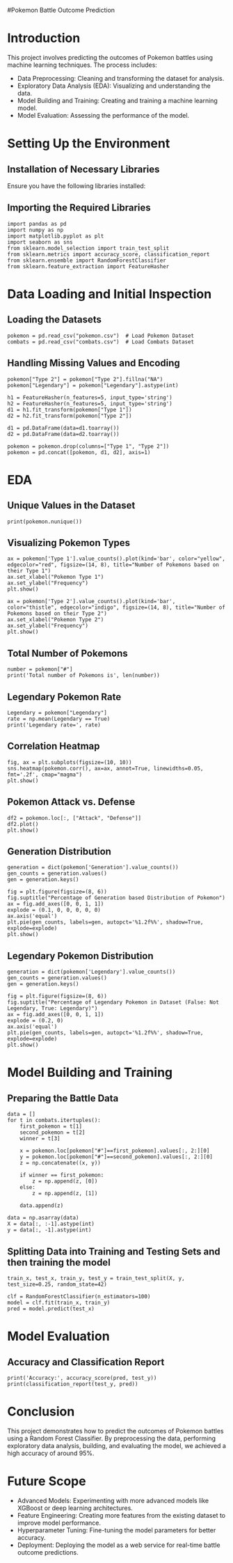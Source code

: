#Pokemon Battle Outcome Prediction

# Introduction
This project involves predicting the outcomes of Pokemon battles using machine learning techniques. The process includes:
- Data Preprocessing: Cleaning and transforming the dataset for analysis.
- Exploratory Data Analysis (EDA): Visualizing and understanding the data.
- Model Building and Training: Creating and training a machine learning model.
- Model Evaluation: Assessing the performance of the model.


# Setting Up the Environment
## Installation of Necessary Libraries
Ensure you have the following libraries installed:

## Importing the Required Libraries
```
import pandas as pd
import numpy as np
import matplotlib.pyplot as plt
import seaborn as sns
from sklearn.model_selection import train_test_split
from sklearn.metrics import accuracy_score, classification_report
from sklearn.ensemble import RandomForestClassifier
from sklearn.feature_extraction import FeatureHasher
```


# Data Loading and Initial Inspection
## Loading the Datasets
```
pokemon = pd.read_csv("pokemon.csv")  # Load Pokemon Dataset
combats = pd.read_csv("combats.csv")  # Load Combats Dataset
```

## Handling Missing Values and Encoding
```
pokemon["Type 2"] = pokemon["Type 2"].fillna("NA")
pokemon["Legendary"] = pokemon["Legendary"].astype(int)

h1 = FeatureHasher(n_features=5, input_type='string')
h2 = FeatureHasher(n_features=5, input_type='string')
d1 = h1.fit_transform(pokemon["Type 1"])
d2 = h2.fit_transform(pokemon["Type 2"])

d1 = pd.DataFrame(data=d1.toarray())
d2 = pd.DataFrame(data=d2.toarray())

pokemon = pokemon.drop(columns=["Type 1", "Type 2"])
pokemon = pd.concat([pokemon, d1, d2], axis=1)
```


# EDA
## Unique Values in the Dataset
```
print(pokemon.nunique())
```

## Visualizing Pokemon Types
```
ax = pokemon['Type 1'].value_counts().plot(kind='bar', color="yellow", edgecolor="red", figsize=(14, 8), title="Number of Pokemons based on their Type 1")
ax.set_xlabel("Pokemon Type 1")
ax.set_ylabel("Frequency")
plt.show()

ax = pokemon['Type 2'].value_counts().plot(kind='bar', color="thistle", edgecolor="indigo", figsize=(14, 8), title="Number of Pokemons based on their Type 2")
ax.set_xlabel("Pokemon Type 2")
ax.set_ylabel("Frequency")
plt.show()
```

## Total Number of Pokemons
```
number = pokemon["#"]
print('Total number of Pokemons is', len(number))
```

## Legendary Pokemon Rate
```
Legendary = pokemon["Legendary"]
rate = np.mean(Legendary == True)
print('Legendary rate=', rate)
```

## Correlation Heatmap
```
fig, ax = plt.subplots(figsize=(10, 10))
sns.heatmap(pokemon.corr(), ax=ax, annot=True, linewidths=0.05, fmt='.2f', cmap="magma")
plt.show()
```

## Pokemon Attack vs. Defense
```
df2 = pokemon.loc[:, ["Attack", "Defense"]]
df2.plot()
plt.show()
```

## Generation Distribution
```
generation = dict(pokemon['Generation'].value_counts())
gen_counts = generation.values()
gen = generation.keys()

fig = plt.figure(figsize=(8, 6))
fig.suptitle("Percentage of Generation based Distribution of Pokemon")
ax = fig.add_axes([0, 0, 1, 1])
explode = (0.1, 0, 0, 0, 0, 0)
ax.axis('equal')
plt.pie(gen_counts, labels=gen, autopct='%1.2f%%', shadow=True, explode=explode)
plt.show()
```

## Legendary Pokemon Distribution
```
generation = dict(pokemon['Legendary'].value_counts())
gen_counts = generation.values()
gen = generation.keys()

fig = plt.figure(figsize=(8, 6))
fig.suptitle("Percentage of Legendary Pokemon in Dataset (False: Not Legendary, True: Legendary)")
ax = fig.add_axes([0, 0, 1, 1])
explode = (0.2, 0)
ax.axis('equal')
plt.pie(gen_counts, labels=gen, autopct='%1.2f%%', shadow=True, explode=explode)
plt.show()
```


# Model Building and Training
## Preparing the Battle Data
```
data = []
for t in combats.itertuples():
    first_pokemon = t[1]
    second_pokemon = t[2]
    winner = t[3]
    
    x = pokemon.loc[pokemon["#"]==first_pokemon].values[:, 2:][0]
    y = pokemon.loc[pokemon["#"]==second_pokemon].values[:, 2:][0]
    z = np.concatenate((x, y))
    
    if winner == first_pokemon:
        z = np.append(z, [0])
    else:
        z = np.append(z, [1])
        
    data.append(z)

data = np.asarray(data)
X = data[:, :-1].astype(int)
y = data[:, -1].astype(int)
```

## Splitting Data into Training and Testing Sets and then training the model
```
train_x, test_x, train_y, test_y = train_test_split(X, y, test_size=0.25, random_state=42)

clf = RandomForestClassifier(n_estimators=100)
model = clf.fit(train_x, train_y)
pred = model.predict(test_x)
```


# Model Evaluation
## Accuracy and Classification Report
```
print('Accuracy:', accuracy_score(pred, test_y))
print(classification_report(test_y, pred))
```


# Conclusion
This project demonstrates how to predict the outcomes of Pokemon battles using a Random Forest Classifier. By preprocessing the data, performing exploratory data analysis, building, and evaluating the model, we achieved a high accuracy of around 95%.


# Future Scope
- Advanced Models: Experimenting with more advanced models like XGBoost or deep learning architectures.
- Feature Engineering: Creating more features from the existing dataset to improve model performance.
- Hyperparameter Tuning: Fine-tuning the model parameters for better accuracy.
- Deployment: Deploying the model as a web service for real-time battle outcome predictions.
